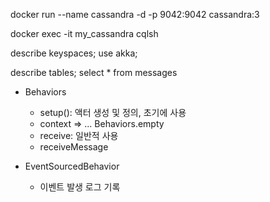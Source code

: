 docker run --name cassandra -d -p 9042:9042 cassandra:3

docker exec -it my_cassandra cqlsh


describe keyspaces;
use akka;

describe tables;
select * from messages

- Behaviors
  -  setup(): 액터 생성 및 정의, 초기에 사용
    - context => 
        ... Behaviors.empty
  - receive: 일반적 사용
  - receiveMessage

- EventSourcedBehavior
  - 이벤트 발생 로그 기록